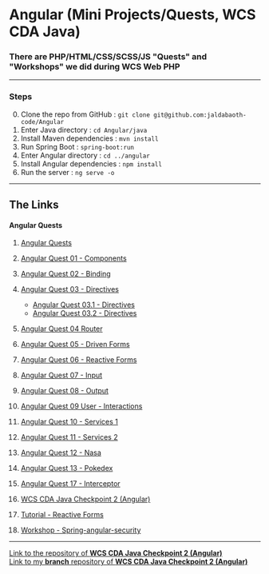 <h1>Angular (Mini Projects/Quests, WCS CDA Java)</h1>

### There are PHP/HTML/CSS/SCSS/JS "Quests" and "Workshops" we did during WCS Web PHP


---

### Steps

0. Clone the repo from GitHub : `git clone git@github.com:jaldabaoth-code/Angular`
1. Enter Java directory : `cd Angular/java`
2. Install Maven dependencies : `mvn install`
3. Run Spring Boot : `spring-boot:run`
4. Enter Angular directory : `cd ../angular`
5. Install Angular dependencies : `npm install`
6. Run the server : `ng serve -o`

---

## The Links

#### Angular Quests

1. <a href="https://github.com/jaldabaoth-code/Angular/tree/main/angular/src/app/cda-quests">Angular Quests</a>

2. <a href="https://github.com/jaldabaoth-code/Angular/tree/main/angular/src/app/cda-quests/01-components">Angular Quest 01 - Components</a>

3. <a href="https://github.com/jaldabaoth-code/Angular/tree/main/angular/src/app/cda-quests/02-binding">Angular Quest 02 - Binding</a>

4. <a href="https://github.com/jaldabaoth-code/Angular/tree/main/angular/src/app/cda-quests/03-directives">Angular Quest 03 - Directives</a>
    - <a href="https://github.com/jaldabaoth-code/Angular/tree/main/angular/src/app/cda-quests/directives1">Angular Quest 03.1 - Directives</a>
    - <a href="https://github.com/jaldabaoth-code/Angular/tree/main/angular/src/app/cda-quests/directives2">Angular Quest 03.2 - Directives</a>

5. <a href="https://github.com/jaldabaoth-code/Angular/tree/main/angular/src/app/cda-quests/04-router">Angular Quest 04 Router</a>

6. <a href="https://github.com/jaldabaoth-code/Angular/tree/main/angular/src/app/cda-quests/05-driven-forms">Angular Quest 05 - Driven Forms</a>

7. <a href="https://github.com/jaldabaoth-code/Angular/tree/main/angular/src/app/cda-quests/06-reactive-forms">Angular Quest 06 - Reactive Forms</a>

8. <a href="https://github.com/jaldabaoth-code/Angular/tree/main/angular/src/app/cda-quests/07-input">Angular Quest 07 - Input</a>

9. <a href="https://github.com/jaldabaoth-code/Angular/tree/main/angular/src/app/cda-quests/08-output">Angular Quest 08 - Output</a>

10. <a href="https://github.com/jaldabaoth-code/Angular/tree/main/angular/src/app/cda-quests/09-user-interactions">Angular Quest 09 User - Interactions</a>

11. <a href="https://github.com/jaldabaoth-code/Angular/tree/main/angular/src/app/cda-quests/10-services1">Angular Quest 10 - Services 1</a>

12. <a href="https://github.com/jaldabaoth-code/Angular/tree/main/angular/src/app/cda-quests/11-services2">Angular Quest 11 - Services 2</a>

13. <a href="https://github.com/jaldabaoth-code/Angular/tree/main/angular/src/app/cda-quests/12-nasa">Angular Quest 12 - Nasa</a>

14. <a href="https://github.com/jaldabaoth-code/Angular/tree/main/angular/src/app/cda-quests/13-pokedex">Angular Quest 13 - Pokedex</a>

15. <a href="https://github.com/jaldabaoth-code/Angular/tree/main/angular/src/app/cda-quests/17-interceptor">Angular Quest 17 - Interceptor</a>

16. <a href="https://github.com/jaldabaoth-code/Angular/tree/main/angular/src/app/cda-checkpoint-2">WCS CDA Java Checkpoint 2 (Angular)</a>

17. <a href="https://github.com/jaldabaoth-code/Angular/tree/main/angular/src/app/tutorials/reactive-forms/">Tutorial - Reactive Forms</a>

18. <a href="https://github.com/jaldabaoth-code/Angular/tree/main/angular/src/app/cda-workshops/spring-angular-security">Workshop - Spring-angular-security </a>

---

<a href="https://github.com/WildCodeSchool/Orleans_sept2021_checkpoint_3_angular">Link to the repository of <b>WCS CDA Java Checkpoint 2 (Angular)</b></a>
</br>
<a href="https://github.com/WildCodeSchool/Orleans_sept2021_checkpoint_3_angular/tree/orleans_grialat_zurabi">Link to my <b>branch</b> repository of <b>WCS CDA Java Checkpoint 2 (Angular)</b></a>
